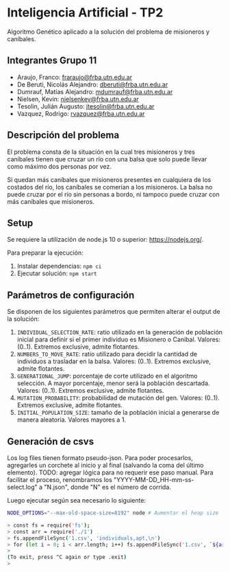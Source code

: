 # Inteligencia Artificial - TP2
Algoritmo Genético aplicado a la solución del problema de misioneros y caníbales.

## Integrantes Grupo 11

- Araujo, Franco: fraraujo@frba.utn.edu.ar
- De Beruti, Nicolás Alejandro: dberuti@frba.utn.edu.ar
- Dumrauf, Matías Alejandro: mdumrauf@frba.utn.edu.ar
- Nielsen, Kevin: nielsenkev@frba.utn.edu.ar
- Tesolin, Julián Augusto: jtesolin@frba.utn.edu.ar
- Vazquez, Rodrigo: rvazquez@frba.utn.edu.ar

## Descripción del problema
El problema consta de la situación en la cual tres misioneros y tres caníbales tienen que cruzar un río con una balsa que solo puede llevar como máximo dos personas por vez. 

Si quedan más caníbales que misioneros presentes en cualquiera de los costados del río, los caníbales se comerían a los misioneros. La balsa no puede cruzar por el río sin personas a bordo, ni tampoco puede cruzar con más caníbales que misioneros.

## Setup
Se requiere la utilización de node.js 10 o superior: https://nodejs.org/.

Para preparar la ejecución:
1. Instalar dependencias: `npm ci`
2. Ejecutar solución: `npm start`

## Parámetros de configuración
Se disponen de los siguientes parámetros que permiten alterar el output de la solución:

1. `INDIVIDUAL_SELECTION_RATE`: ratio utilizado en la generación de población inicial para definir si el primer individuo es Misionero o Canibal. Valores: (0..1). Extremos exclusive, admite flotantes.
2. `NUMBERS_TO_MOVE_RATE`: ratio utilizado para decidir la cantidad de individuos a trasladar en la balsa. Valores: (0..1). Extremos exclusive, admite flotantes.
3. `GENERATIONAL_JUMP`: porcentaje de corte utilizado en el algoritmo selección. A mayor porcentaje, menor será la población descartada. Valores: (0..1). Extremos exclusive, admite flotantes.
4. `MUTATION_PROBABILITY`: probabilidad de mutación del gen. Valores: (0..1). Extremos exclusive, admite flotantes.
5. `INITIAL_POPULATION_SIZE`: tamaño de la población inicial a generarse de manera aleatoria. Valores mayores a 1.

## Generación de csvs

Los log files tienen formato pseudo-json. Para poder procesarlos, agregarles un corchete al inicio y al final (salvando la coma del último elemento). TODO: agregar lógica para no requerir ese paso manual. Para facilitar el proceso, renombramos los "YYYY-MM-DD_HH-mm-ss-select.log" a "N.json", donde "N" es el número de corrida.

Luego ejecutar según sea necesario lo siguiente:
```bash
NODE_OPTIONS="--max-old-space-size=8192" node # Aumentar el heap size

> const fs = require('fs');
> const arr = require('./1')
> fs.appendFileSync('1.csv', 'individuals,apt,\n')
> for (let i = 0; i < arr.length; i++) fs.appendFileSync('1.csv', `${arr[i].individualsRightBank},${arr[i].apt}\n`)
>
(To exit, press ^C again or type .exit)
>
```